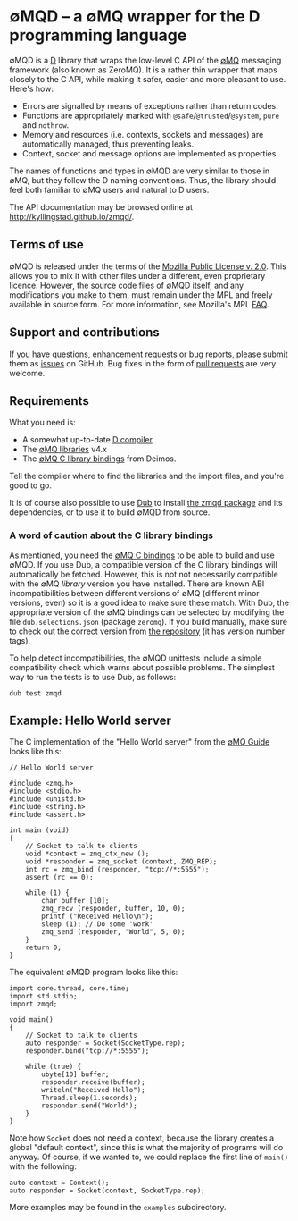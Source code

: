 ∅MQD – a ∅MQ wrapper for the D programming language
===================================================

∅MQD is a [D](http://dlang.org) library that wraps the low-level C API of
the [∅MQ](http://zeromq.org) messaging framework (also known as ZeroMQ).
It is a rather thin wrapper that maps closely to the C API, while making it
safer, easier and more pleasant to use.  Here's how:

  * Errors are signalled by means of exceptions rather than return codes.
  * Functions are appropriately marked with `@safe`/`@trusted`/`@system`,
    `pure` and `nothrow`.
  * Memory and resources (i.e. contexts, sockets and messages) are
    automatically managed, thus preventing leaks.
  * Context, socket and message options are implemented as properties.

The names of functions and types in ∅MQD are very similar to those in ∅MQ,
but they follow the D naming conventions.  Thus, the library should feel
both familiar to ∅MQ users and natural to D users.

The API documentation may be browsed online at
http://kyllingstad.github.io/zmqd/.

## Terms of use ##

∅MQD is released under the terms of the
[Mozilla Public License v. 2.0](http://mozilla.org/MPL/2.0/).  This allows
you to mix it with other files under a different, even proprietary licence.
However, the source code files of ∅MQD itself, and any modifications you make
to them,  must remain under the MPL and freely available in source form.  For
more information, see Mozilla's MPL [FAQ](http://www.mozilla.org/MPL/2.0/FAQ.html).

## Support and contributions ##

If you have questions, enhancement requests or bug reports, please submit
them as [issues](https://github.com/kyllingstad/zmqd/issues) on GitHub.
Bug fixes in the form of [pull requests](https://github.com/kyllingstad/zmqd/pulls)
are very welcome.

## Requirements ##

What you need is:

  * A somewhat up-to-date [D compiler](http://wiki.dlang.org/Compilers)
  * The [∅MQ libraries](http://zeromq.org/intro:get-the-software) v4.x
  * The [∅MQ C library bindings](https://github.com/D-Programming-Deimos/ZeroMQ)
    from Deimos.

Tell the compiler where to find the libraries and the import files, and
you're good to go.

It is of course also possible to use [Dub](http://code.dlang.org/) to install
[the zmqd package](http://code.dlang.org/packages/zmqd) and its dependencies,
or to use it to build ∅MQD from source.

### A word of caution about the C library bindings ###

As mentioned, you need the
[∅MQ C bindings](https://github.com/D-Programming-Deimos/ZeroMQ) to be able
to build and use ∅MQD.  If you use Dub, a compatible version of the C
library bindings will automatically be fetched.  However, this is
not not necessarily compatible with the ∅MQ *library* version you have
installed.  There are known ABI incompatibilities between different versions
of ∅MQ (different minor versions, even) so it is a good idea to make sure
these match.  With Dub, the appropriate version of the ∅MQ bindings can be
selected by modifying the file `dub.selections.json` (package `zeromq`).
If you build manually, make sure to check out the correct version from
[the repository](https://github.com/D-Programming-Deimos/ZeroMQ) (it has
version number tags).

To help detect incompatibilities, the ∅MQD unittests include a simple
compatibility check which warns about possible problems.  The simplest way
to run the tests is to use Dub, as follows:

    dub test zmqd

## Example: Hello World server ##

The C implementation of the "Hello World server" from the
[∅MQ Guide](http://zguide.zeromq.org/page:all) looks like this:

    // Hello World server

    #include <zmq.h>
    #include <stdio.h>
    #include <unistd.h>
    #include <string.h>
    #include <assert.h>

    int main (void)
    {
        // Socket to talk to clients
        void *context = zmq_ctx_new ();
        void *responder = zmq_socket (context, ZMQ_REP);
        int rc = zmq_bind (responder, "tcp://*:5555");
        assert (rc == 0);

        while (1) {
            char buffer [10];
            zmq_recv (responder, buffer, 10, 0);
            printf ("Received Hello\n");
            sleep (1); // Do some 'work'
            zmq_send (responder, "World", 5, 0);
        }
        return 0;
    }

The equivalent ∅MQD program looks like this:

    import core.thread, core.time;
    import std.stdio;
    import zmqd;

    void main()
    {
        // Socket to talk to clients
        auto responder = Socket(SocketType.rep);
        responder.bind("tcp://*:5555");

        while (true) {
            ubyte[10] buffer;
            responder.receive(buffer);
            writeln("Received Hello");
            Thread.sleep(1.seconds);
            responder.send("World");
        }
    }

Note how `Socket` does not need a context, because the library creates a global
"default context", since this is what the majority of programs will do anyway.
Of course, if we wanted to, we could replace the first line of `main()` with
the following:

    auto context = Context();
    auto responder = Socket(context, SocketType.rep);

More examples may be found in the `examples` subdirectory.
